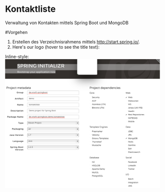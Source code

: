 # Kontaktliste
Verwaltung von Kontakten mittels Spring Boot und MongoDB

#Vorgehen
1. Erstellen des Verzeichnisrahmens mittels http://start.spring.io/.
2. Here's our logo (hover to see the title text):

Inline-style: 
![alt text](spring_boot_initializr.tiff "Spring Boot Initializr")


